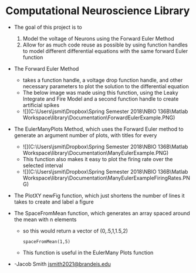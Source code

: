 Computational Neuroscience Library
=======================
* The goal of this project is to
    1.  Model the voltage of Neurons using the Forward Euler Method
    2.  Allow for as much code reuse as possible by using function handles to model different differential equations with the same forward Euler function

* The Forward Euler Method
  * takes a function handle, a voltage drop function handle, and other necessary parameters to plot the solution to the differential equation
  * The below image was made using this function, using the Leaky Integrate and Fire Model and a second function handle to create artificial spikes
  * ![](C:\Users\jsmit\Dropbox\Spring Semester 2018\NBIO 136B\Matlab Workspace\library\Documentation\ForwardEulerExample.PNG)

* The EulerManyPlots Method, which uses the Forward Euler method to generate an argument number of plots, with titles for every 

    * ![](C:\Users\jsmit\Dropbox\Spring Semester 2018\NBIO 136B\Matlab Workspace\library\Documentation\ManyEulerExample.PNG)
    * This function also makes it easy to plot the firing rate over the selected interval
    * ![](C:\Users\jsmit\Dropbox\Spring Semester 2018\NBIO 136B\Matlab Workspace\library\Documentation\ManyEulerExampleFiringRates.PNG)

* The PlotXY newFig function, which just shortens the number of lines it takes to create and label a figure

* The SpaceFromMean function, which generates an array spaced around the mean with n elements

    * so this would return a vector of (0,.5,1,1.5,2)

        ```
        spaceFromMean(1,5)
        ```

    * This function is useful in the EulerMany Plots function

* -Jacob Smith jsmith2021@brandeis.edu